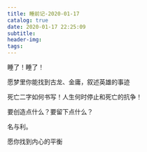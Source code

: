 ```yaml
---
title: 睡前记-2020-01-17
catalog: true
date: 2020-01-17 22:25:09
subtitle:
header-img:
tags:
---
```


睡了！睡了！

愿梦里你能找到古龙、金庸，叙述英雄的事迹

死亡二字如何书写！人生何时停止和死亡的抗争！

要创造点什么？要留下点什么？

名与利。

愿你找到内心的平衡
